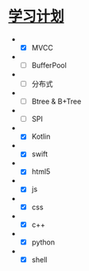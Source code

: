 # [学习计划](https://github.com/platojobs/SFLOG/issues/67)

-  - [x] MVCC
- - [ ]  BufferPool
- - [ ] 分布式
- - [ ] Btree & B+Tree
- - [ ] SPI
-  - [x] Kotlin
- - [x] swift
- - [x] html5
- - [x] js
- - [x] css
- - [x] c++
- - [x] python
- - [x] shell